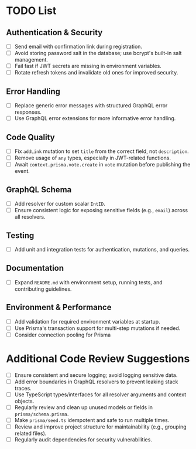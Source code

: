 # TODO List

## Authentication & Security
- [ ] Send email with confirmation link during registration.
- [ ] Avoid storing password salt in the database; use bcrypt's built-in salt management.
- [ ] Fail fast if JWT secrets are missing in environment variables.
- [ ] Rotate refresh tokens and invalidate old ones for improved security.

## Error Handling
- [ ] Replace generic error messages with structured GraphQL error responses.
- [ ] Use GraphQL error extensions for more informative error handling.

## Code Quality
- [ ] Fix `addLink` mutation to set `title` from the correct field, not `description`.
- [ ] Remove usage of `any` types, especially in JWT-related functions.
- [ ] Await `context.prisma.vote.create` in `vote` mutation before publishing the event.

## GraphQL Schema
- [ ] Add resolver for custom scalar `IntID`.
- [ ] Ensure consistent logic for exposing sensitive fields (e.g., `email`) across all resolvers.

## Testing
- [ ] Add unit and integration tests for authentication, mutations, and queries.

## Documentation
- [ ] Expand `README.md` with environment setup, running tests, and contributing guidelines.

## Environment & Performance
- [ ] Add validation for required environment variables at startup.
- [ ] Use Prisma's transaction support for multi-step mutations if needed.
- [ ] Consider connection pooling for Prisma

# Additional Code Review Suggestions
- [ ] Ensure consistent and secure logging; avoid logging sensitive data.
- [ ] Add error boundaries in GraphQL resolvers to prevent leaking stack traces.
- [ ] Use TypeScript types/interfaces for all resolver arguments and context objects.
- [ ] Regularly review and clean up unused models or fields in `prisma/schema.prisma`.
- [ ] Make `prisma/seed.ts` idempotent and safe to run multiple times.
- [ ] Review and improve project structure for maintainability (e.g., grouping related files).
- [ ] Regularly audit dependencies for security vulnerabilities.
